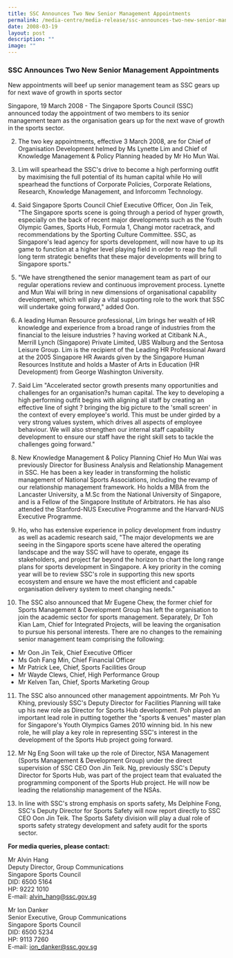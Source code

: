 ```yaml
---
title: SSC Announces Two New Senior Management Appointments
permalink: /media-centre/media-release/ssc-announces-two-new-senior-management-appointments/
date: 2008-03-19
layout: post
description: ""
image: ""
---
```

### **SSC Announces Two New Senior Management Appointments**

New appointments will beef up senior management team as SSC gears up for next wave of growth in sports sector

Singapore, 19 March 2008 - The Singapore Sports Council (SSC) announced today the appointment of two members to its senior management team as the organisation gears up for the next wave of growth in the sports sector.

2. The two key appointments, effective 3 March 2008, are for Chief of Organisation Development helmed by Ms Lynette Lim and Chief of Knowledge Management & Policy Planning headed by Mr Ho Mun Wai.

3. Lim will spearhead the SSC's drive to become a high performing outfit by maximising the full potential of its human capital while Ho will spearhead the functions of Corporate Policies, Corporate Relations, Research, Knowledge Management, and Inforcomm Technology.

4. Said Singapore Sports Council Chief Executive Officer, Oon Jin Teik, "The Singapore sports scene is going through a period of hyper growth, especially on the back of recent major developments such as the Youth Olympic Games, Sports Hub, Formula 1, Changi motor racetrack, and recommendations by the Sporting Culture Committee. SSC, as Singapore's lead agency for sports development, will now have to up its game to function at a higher level playing field in order to reap the full long term strategic benefits that these major developments will bring to Singapore sports."

5. "We have strengthened the senior management team as part of our regular operations review and continuous improvement process. Lynette and Mun Wai will bring in new dimensions of organisational capability development, which will play a vital supporting role to the work that SSC will undertake going forward," added Oon.

6. A leading Human Resource professional, Lim brings her wealth of HR knowledge and experience from a broad range of industries from the financial to the leisure industries ? having worked at Citibank N.A., Merrill Lynch (Singapore) Private Limited, UBS Walburg and the Sentosa Leisure Group. Lim is the recipient of the Leading HR Professional Award at the 2005 Singapore HR Awards given by the Singapore Human Resources Institute and holds a Master of Arts in Education (HR Development) from George Washington University.

7. Said Lim "Accelerated sector growth presents many opportunities and challenges for an organisation?s human capital. The key to developing a high performing outfit begins with aligning all staff by creating an effective line of sight ? bringing the big picture to the 'small screen' in the context of every employee's world. This must be under girded by a very strong values system, which drives all aspects of employee behaviour. We will also strengthen our internal staff capability development to ensure our staff have the right skill sets to tackle the challenges going forward."

8. New Knowledge Management & Policy Planning Chief Ho Mun Wai was previously Director for Business Analysis and Relationship Management in SSC. He has been a key leader in transforming the holistic management of National Sports Associations, including the revamp of our relationship management framework. Ho holds a MBA from the Lancaster University, a M.Sc from the National University of Singapore, and is a Fellow of the Singapore Institute of Arbitrators. He has also attended the Stanford-NUS Executive Programme and the Harvard-NUS Executive Programme.

9. Ho, who has extensive experience in policy development from industry as well as academic research said, "The major developments we are seeing in the Singapore sports scene have altered the operating landscape and the way SSC will have to operate, engage its stakeholders, and project far beyond the horizon to chart the long range plans for sports development in Singapore. A key priority in the coming year will be to review SSC's role in supporting this new sports ecosystem and ensure we have the most efficient and capable organisation delivery system to meet changing needs."

10. The SSC also announced that Mr Eugene Chew, the former chief for Sports Management & Development Group has left the organisation to join the academic sector for sports management. Separately, Dr Toh Kian Lam, Chief for Integrated Projects, will be leaving the organisation to pursue his personal interests. There are no changes to the remaining senior management team comprising the following:

* Mr Oon Jin Teik, Chief Executive Officer
* Ms Goh Fang Min, Chief Financial Officer
* Mr Patrick Lee, Chief, Sports Facilities Group
* Mr Wayde Clews, Chief, High Performance Group
* Mr Kelven Tan, Chief, Sports Marketing Group

11. The SSC also announced other management appointments. Mr Poh Yu Khing, previously SSC's Deputy Director for Facilities Planning will take up his new role as Director for Sports Hub development. Poh played an important lead role in putting together the "sports & venues" master plan for Singapore's Youth Olympics Games 2010 winning bid. In his new role, he will play a key role in representing SSC's interest in the development of the Sports Hub project going forward.

12. Mr Ng Eng Soon will take up the role of Director, NSA Management (Sports Management & Development Group) under the direct supervision of SSC CEO Oon Jin Teik. Ng, previously SSC's Deputy Director for Sports Hub, was part of the project team that evaluated the programming component of the Sports Hub project. He will now be leading the relationship management of the NSAs.

13. In line with SSC's strong emphasis on sports safety, Ms Delphine Fong, SSC's Deputy Director for Sports Safety will now report directly to SSC CEO Oon Jin Teik. The Sports Safety division will play a dual role of sports safety strategy development and safety audit for the sports sector.

**For media queries, please contact:**

Mr Alvin Hang
<br>
Deputy Director, Group Communications
<br>
Singapore Sports Council
<br>
DID: 6500 5164
<br>
HP: 9222 1010
<br>E-mail: [alvin_hang@ssc.gov.sg](mailto:alvin_hang@ssc.gov.sg)

Mr Ion Danker
<br>
Senior Executive, Group Communications
<br>
Singapore Sports Council
<br>
DID: 6500 5234
<br>
HP: 9113 7260
<br>
E-mail: [ion_danker@ssc.gov.sg](mailto:ion_danker@ssc.gov.sg)
